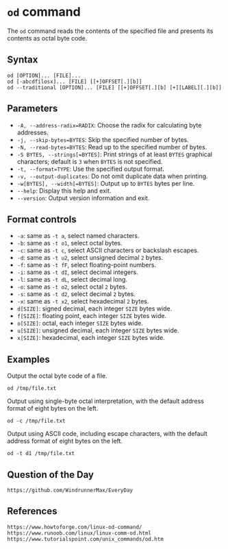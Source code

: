 # `od` command
The `od` command reads the contents of the specified file and presents its contents as octal byte code.

## Syntax

```shell
od [OPTION]... [FILE]...
od [-abcdfilosx]... [FILE] [[+]OFFSET[.][b]]
od --traditional [OPTION]... [FILE] [[+]OFFSET[.][b] [+][LABEL][.][b]]
```

## Parameters
* `-A, --address-radix=RADIX`: Choose the radix for calculating byte addresses.
* `-j, --skip-bytes=BYTES`: Skip the specified number of bytes.
* `-N, --read-bytes=BYTES`: Read up to the specified number of bytes.
* `-S BYTES, --strings[=BYTES]`: Print strings of at least `BYTES` graphical characters; default is `3` when `BYTES` is not specified.
* `-t, --format=TYPE`: Use the specified output format.
* `-v, --output-duplicates`: Do not omit duplicate data when printing.
* `-w[BYTES], --width[=BYTES]`: Output up to `BYTES` bytes per line.
* `--help`: Display this help and exit.
* `--version`: Output version information and exit.

## Format controls
* `-a`: same as `-t a`, select named characters.
* `-b`: same as `-t o1`, select octal bytes.
* `-c`: same as `-t c`, select ASCII characters or backslash escapes.
* `-d`: same as `-t u2`, select unsigned decimal `2` bytes.
* `-f`: same as `-t fF`, select floating-point numbers.
* `-i`: same as `-t dI`, select decimal integers.
* `-l`: same as `-t dL`, select decimal long.
* `-o`: same as `-t o2`, select octal `2` bytes.
* `-s`: same as `-t d2`, select decimal `2` bytes.
* `-x`: same as `-t x2`, select hexadecimal `2` bytes.
* `d[SIZE]`: signed decimal, each integer `SIZE` bytes wide.
* `f[SIZE]`: floating point, each integer `SIZE` bytes wide.
* `o[SIZE]`: octal, each integer `SIZE` bytes wide.
* `u[SIZE]`: unsigned decimal, each integer `SIZE` bytes wide.
* `x[SIZE]`: hexadecimal, each integer `SIZE` bytes wide.

## Examples

Output the octal byte code of a file.

```shell
od /tmp/file.txt
```

Output using single-byte octal interpretation, with the default address format of eight bytes on the left.

```shell
od -c /tmp/file.txt
```

Output using ASCII code, including escape characters, with the default address format of eight bytes on the left.

```
od -t d1 /tmp/file.txt
```

## Question of the Day

```
https://github.com/WindrunnerMax/EveryDay
```

## References

```
https://www.howtoforge.com/linux-od-command/
https://www.runoob.com/linux/linux-comm-od.html
https://www.tutorialspoint.com/unix_commands/od.htm
```